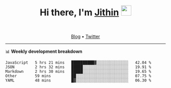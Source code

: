 <h1 align="center">Hi there, I'm <a href="https://jithset.github.io/" target="_blank">Jithin</a> <img
src="https://github.com/blackcater/blackcater/raw/main/images/Hi.gif" height="32" /></h1>

<br />

<p align="center">
  <a href="https://jithset.github.io">Blog</a> •
  <a href="https://twitter.com/jithset">Twitter</a>
</p>

---

📊 **Weekly development breakdown**

<!--START_SECTION:waka-->

```text
JavaScript   5 hrs 21 mins   ██████████▓░░░░░░░░░░░░░░   42.04 %
JSON         2 hrs 32 mins   █████░░░░░░░░░░░░░░░░░░░░   19.91 %
Markdown     2 hrs 30 mins   █████░░░░░░░░░░░░░░░░░░░░   19.65 %
Other        59 mins         ██░░░░░░░░░░░░░░░░░░░░░░░   07.75 %
YAML         48 mins         █▓░░░░░░░░░░░░░░░░░░░░░░░   06.30 %
```

<!--END_SECTION:waka-->


